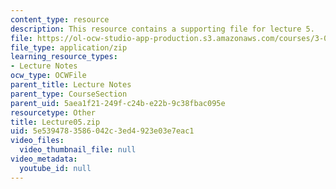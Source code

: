 ```yaml
---
content_type: resource
description: This resource contains a supporting file for lecture 5.
file: https://ol-ocw-studio-app-production.s3.amazonaws.com/courses/3-016-mathematics-for-materials-scientists-and-engineers-fall-2005/5e5394783586042c3ed4923e03e7eac1_Lecture05.zip
file_type: application/zip
learning_resource_types:
- Lecture Notes
ocw_type: OCWFile
parent_title: Lecture Notes
parent_type: CourseSection
parent_uid: 5aea1f21-249f-c24b-e22b-9c38fbac095e
resourcetype: Other
title: Lecture05.zip
uid: 5e539478-3586-042c-3ed4-923e03e7eac1
video_files:
  video_thumbnail_file: null
video_metadata:
  youtube_id: null
---
```

